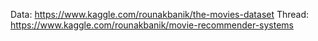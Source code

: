 Data: https://www.kaggle.com/rounakbanik/the-movies-dataset
Thread: https://www.kaggle.com/rounakbanik/movie-recommender-systems